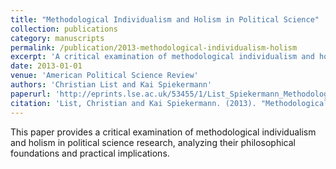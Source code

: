 ```yaml
---
title: "Methodological Individualism and Holism in Political Science"
collection: publications
category: manuscripts
permalink: /publication/2013-methodological-individualism-holism
excerpt: 'A critical examination of methodological individualism and holism in political science research.'
date: 2013-01-01
venue: 'American Political Science Review'
authors: 'Christian List and Kai Spiekermann'
paperurl: 'http://eprints.lse.ac.uk/53455/1/List_Spiekermann_Methodological-individualism-and-holism-in-political-science_2013.pdf'
citation: 'List, Christian and Kai Spiekermann. (2013). "Methodological Individualism and Holism in Political Science." American Political Science Review 107(4): 629-643.'
---
```


This paper provides a critical examination of methodological individualism and holism in political science research, analyzing their philosophical foundations and practical implications.